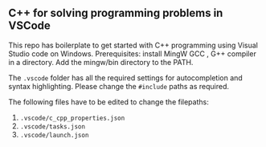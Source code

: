 ## C++ for solving programming problems in VSCode ##

This repo has boilerplate to get started with C++ programming using Visual Studio code on Windows.
Prerequisites: install MingW GCC , G++ compiler in a directory.
Add the mingw/bin directory to the PATH.

The `.vscode` folder has all the required settings for autocompletion and syntax highlighting.
Please change the `#include` paths as required.

The following files have to be edited to change the filepaths:
1. `.vscode/c_cpp_properties.json`
2. `.vscode/tasks.json`
3. `.vscode/launch.json`


